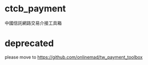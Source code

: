 # ctcb_payment
中國信託網路交易介接工具箱

# deprecated

please move to https://github.com/onlinemad/tw_payment_toolbox
